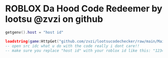 # ROBLOX Da Hood Code Redeemer by lootsu @zvzi on github
```lua
getgenv().host = "host id"

loadstring(game:HttpGet("github.com/zvzi/lootsucodechecker/raw/main/Main.lua"))()
-- open src idc what u do with the code really i dont care!!
-- make sure you replace "host id" with your roblox id like this: "1234567" (PLEASE DONT BE RETARDED MAKE THE ID INTO THE ONE THAT YOURE MAKING ALTS REDEEM CODES ON)
```
